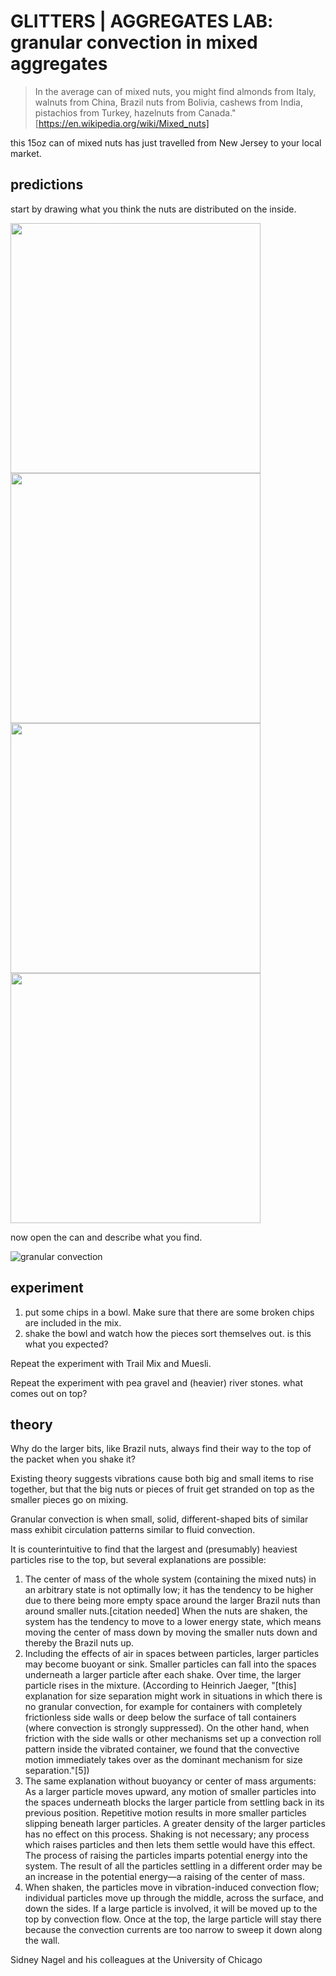 # GLITTERS | AGGREGATES LAB: granular convection in mixed aggregates


> In the average can of mixed nuts, you might find almonds from Italy, walnuts from China, Brazil nuts from Bolivia, cashews from India, pistachios from Turkey, hazelnuts from Canada."
> [https://en.wikipedia.org/wiki/Mixed_nuts]

this 15oz can of mixed nuts has just travelled from New Jersey to your local market.

## predictions

start by drawing what you think the nuts are distributed on the inside.

<img src="imgs/caleb1.jpg" width="400px">
<img src="imgs/elizabeth_waller" width="400px">
<img src="imgs/julia_chai" width="400px">
<img src="imgs/shane_rothe" width="400px">


now open the can and describe what you find.

![granular convection](http://media.metro.net.s3.amazonaws.com/doug/imgs/mixednuts.jpg)

## experiment

1. put some chips in a bowl. Make sure that there are some broken chips are included in the mix.
2. shake the bowl and watch how the pieces sort themselves out. is this what you expected?


Repeat the experiment with Trail Mix and Muesli.

Repeat the experiment with pea gravel and (heavier) river stones. what comes out on top?

## theory

Why do the larger bits, like Brazil nuts, always find their way to the top of the packet when you shake it?

Existing theory suggests vibrations cause both big and small items to rise together, but that the big nuts or pieces of fruit get stranded on top as the smaller pieces go on mixing.

Granular convection is when small, solid, different-shaped bits of similar mass exhibit circulation patterns similar to fluid convection.

It is counterintuitive to find that the largest and (presumably) heaviest particles rise to the top, but several explanations are possible:

1. The center of mass of the whole system (containing the mixed nuts) in an arbitrary state is not optimally low; it has the tendency to be higher due to there being more empty space around the larger Brazil nuts than around smaller nuts.[citation needed] When the nuts are shaken, the system has the tendency to move to a lower energy state, which means moving the center of mass down by moving the smaller nuts down and thereby the Brazil nuts up.
2. Including the effects of air in spaces between particles, larger particles may become buoyant or sink. Smaller particles can fall into the spaces underneath a larger particle after each shake. Over time, the larger particle rises in the mixture. (According to Heinrich Jaeger, "[this] explanation for size separation might work in situations in which there is no granular convection, for example for containers with completely frictionless side walls or deep below the surface of tall containers (where convection is strongly suppressed). On the other hand, when friction with the side walls or other mechanisms set up a convection roll pattern inside the vibrated container, we found that the convective motion immediately takes over as the dominant mechanism for size separation."[5])
3. The same explanation without buoyancy or center of mass arguments: As a larger particle moves upward, any motion of smaller particles into the spaces underneath blocks the larger particle from settling back in its previous position. Repetitive motion results in more smaller particles slipping beneath larger particles. A greater density of the larger particles has no effect on this process. Shaking is not necessary; any process which raises particles and then lets them settle would have this effect. The process of raising the particles imparts potential energy into the system. The result of all the particles settling in a different order may be an increase in the potential energy—a raising of the center of mass.
4. When shaken, the particles move in vibration-induced convection flow; individual particles move up through the middle, across the surface, and down the sides. If a large particle is involved, it will be moved up to the top by convection flow. Once at the top, the large particle will stay there because the convection currents are too narrow to sweep it down along the wall.

Sidney Nagel and his colleagues at the University of Chicago
